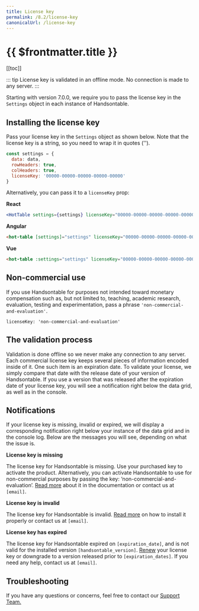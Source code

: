 ```yaml
---
title: License key
permalink: /8.2/license-key
canonicalUrl: /license-key
---
```


# {{ $frontmatter.title }}

[[toc]]

::: tip
License key is validated in an offline mode. No connection is made to any server.
:::

Starting with version 7.0.0, we require you to pass the license key in the `Settings` object in each instance of Handsontable.

## Installing the license key

Pass your license key in the `Settings` object as shown below. Note that the license key is a string, so you need to wrap it in quotes ('').
```js
const settings = {
  data: data,
  rowHeaders: true,
  colHeaders: true,
  licenseKey: '00000-00000-00000-00000-00000'
}
```

Alternatively, you can pass it to a `licenseKey` prop:

**React**
```jsx
<HotTable settings={settings} licenseKey="00000-00000-00000-00000-00000" />
```

**Angular**
```html
<hot-table [settings]="settings" licenseKey="00000-00000-00000-00000-00000"></hot-table>
```
**Vue**
```html
<hot-table :settings="settings" licenseKey="00000-00000-00000-00000-00000" />
```
## Non-commercial use

If you use Handsontable for purposes not intended toward monetary compensation such as, but not limited to, teaching, academic research, evaluation, testing and experimentation, pass a phrase  `'non-commercial-and-evaluation'`.

```
licenseKey: 'non-commercial-and-evaluation'
```
## The validation process

Validation is done offline so we never make any connection to any server. Each commercial license key keeps several pieces of information encoded inside of it. One such item is an expiration date. To validate your license, we simply compare that date with the release date of your version of Handsontable. If you use a version that was released after the expiration date of your license key, you will see a notification right below the data grid, as well as in the console.

## Notifications

If your license key is missing, invalid or expired, we will display a corresponding notification right below your instance of the data grid and in the console log. Below are the messages you will see, depending on what the issue is.

**License key is missing**

The license key for Handsontable is missing. Use your purchased key to activate the product. Alternatively, you can activate Handsontable to use for non-commercial purposes by passing the key: ‘non-commercial-and-evaluation’.  [Read more](license-key.md)  about it in the documentation or contact us at `[email]`.

**License key is invalid**

The license key for Handsontable is invalid.  [Read more](license-key.md) on how to install it properly or contact us at `[email]`.

**License key has expired**

The license key for Handsontable expired on `[expiration_date]`, and is not valid for the installed version `[handsontable_version]`.  [Renew](https://my.handsontable.com) your license key or downgrade to a version released prior to `[expiration_dates]`. If you need any help, contact us at `[email]`.

## Troubleshooting

If you have any questions or concerns, feel free to contact our [Support Team.](https://handsontable.com/contact?category=technical_support)
